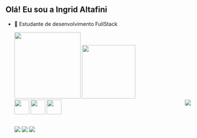 ## Olá! Eu sou a Ingrid Altafini

- 🌱 Estudante de desenvolvimento FullStack

    <img height="180m" src="https://github-readme-stats.vercel.app/api?username=IngridAltafini&show_icons=true&theme=radical"/>
    <img height="145m" src="https://github-readme-stats.vercel.app/api/top-langs/?username=IngridAltafini&layout_compact=true&theme=radical"/>
   
   <div>
    <img reight="30" width="40" src="https://cdn.jsdelivr.net/gh/devicons/devicon/icons/javascript/javascript-original.svg" />
    <img reight="30" width="40" src="https://cdn.jsdelivr.net/gh/devicons/devicon/icons/nodejs/nodejs-original-wordmark.svg" />
    <img reight="30" width="40" src="https://cdn.jsdelivr.net/gh/devicons/devicon/icons/postgresql/postgresql-plain-wordmark.svg" />
    <img align="right" src="https://i.picasion.com/pic92/0c6b8edbbbadeac0c8cd8f2990b5186f.gif">
    </div>
  
  
    ##
    
    <div>
      <a href= "https://mail.google.com/mail/u/0/?tab=rm&ogbl#inbox"><img src="https://img.shields.io/badge/Gmail-D14836?style=for-the-badge&logo=gmail&logoColor=white" target="_blank"></a>
        <a href="https://www.linkedin.com/in/ingrid-altafini-7813a6231/" target="_blank"><img src="https://img.shields.io/badge/LinkedIn-0077B5?style=for-the-badge&logo=linkedin&logoColor=white" target="_blank"></a>
      <a href="https://discord.com/channels/@me" target="_blank"><img src="https://img.shields.io/badge/Discord-7289DA?style=for-the-badge&logo=discord&logoColor=white" target="_blank"></a>
    </div>
          
   
          
  
     
          
          
